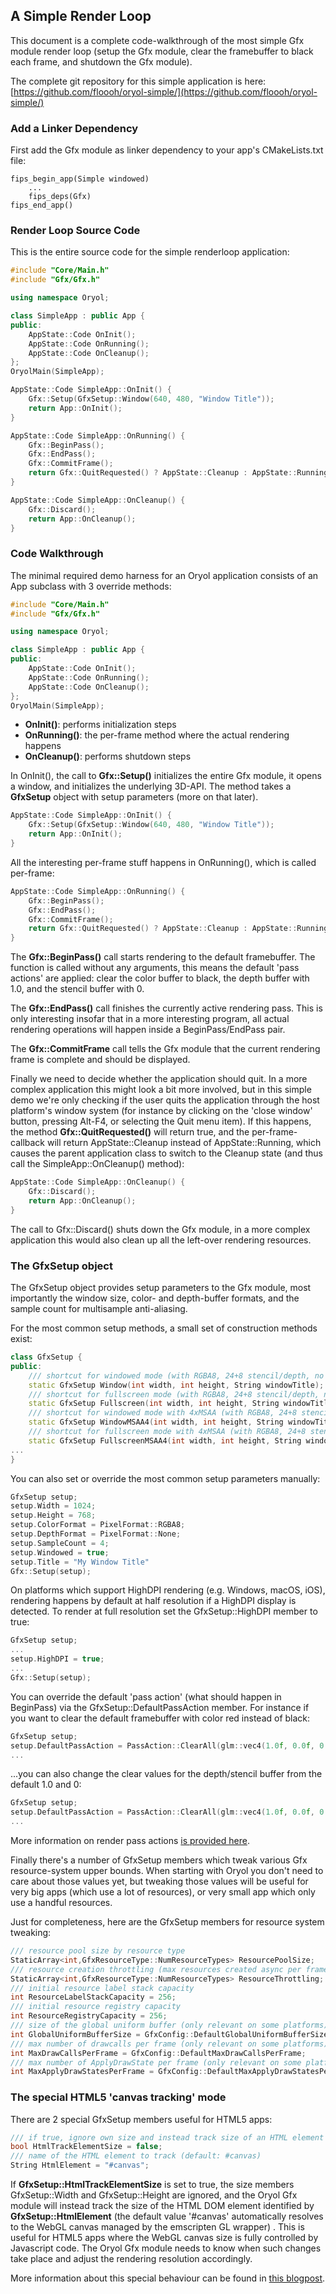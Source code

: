 ## A Simple Render Loop

This document is a complete code-walkthrough of the most simple Gfx module
render loop (setup the Gfx module, clear the framebuffer to black each
frame, and shutdown the Gfx module).

The complete git repository for this simple
application is here: [https://github.com/floooh/oryol-simple/](https://github.com/floooh/oryol-simple/)

### Add a Linker Dependency

First add the Gfx module as linker dependency to your app's CMakeLists.txt file:

```
fips_begin_app(Simple windowed)
    ...
    fips_deps(Gfx)
fips_end_app()
```

### Render Loop Source Code

This is the entire source code for the simple
renderloop application:

```cpp
#include "Core/Main.h"
#include "Gfx/Gfx.h"

using namespace Oryol;

class SimpleApp : public App {
public:
    AppState::Code OnInit();
    AppState::Code OnRunning();
    AppState::Code OnCleanup();
};
OryolMain(SimpleApp);

AppState::Code SimpleApp::OnInit() {
    Gfx::Setup(GfxSetup::Window(640, 480, "Window Title"));
    return App::OnInit();
}

AppState::Code SimpleApp::OnRunning() {
    Gfx::BeginPass();
    Gfx::EndPass();
    Gfx::CommitFrame();
    return Gfx::QuitRequested() ? AppState::Cleanup : AppState::Running;
}

AppState::Code SimpleApp::OnCleanup() {
    Gfx::Discard();
    return App::OnCleanup();
}
```

### Code Walkthrough

The minimal required demo harness for an Oryol application consists
of an App subclass with 3 override methods:

```cpp
#include "Core/Main.h"
#include "Gfx/Gfx.h"

using namespace Oryol;

class SimpleApp : public App {
public:
    AppState::Code OnInit();
    AppState::Code OnRunning();
    AppState::Code OnCleanup();
};
OryolMain(SimpleApp);
```

- **OnInit()**: performs initialization steps
- **OnRunning()**: the per-frame method where the actual rendering happens
- **OnCleanup()**: performs shutdown steps

In OnInit(), the call to **Gfx::Setup()** initializes the entire Gfx module,
it opens a window, and initializes the underlying 3D-API. The method takes a
**GfxSetup** object with setup parameters (more on that later).

```cpp
AppState::Code SimpleApp::OnInit() {
    Gfx::Setup(GfxSetup::Window(640, 480, "Window Title"));
    return App::OnInit();
}
```

All the interesting per-frame stuff happens in OnRunning(), which
is called per-frame:
```cpp
AppState::Code SimpleApp::OnRunning() {
    Gfx::BeginPass();
    Gfx::EndPass();
    Gfx::CommitFrame();
    return Gfx::QuitRequested() ? AppState::Cleanup : AppState::Running;
}
```

The **Gfx::BeginPass()** call starts rendering to the default
framebuffer. The function is called without any arguments, this 
means the default 'pass actions' are applied: clear the
color buffer to black, the depth buffer with 1.0, and the stencil buffer
with 0.

The **Gfx::EndPass()** call finishes the currently active rendering
pass. This is only interesting insofar that in a more interesting program,
all actual rendering operations will happen inside a BeginPass/EndPass pair.

The **Gfx::CommitFrame** call tells the Gfx module that the current
rendering frame is complete and should be displayed.

Finally we need to decide whether the application should quit. In a more
complex application this might look a bit more involved, but in this
simple demo we're only checking if the user quits the application
through the host platform's window system (for instance by clicking
on the 'close window' button, pressing Alt-F4, or selecting the
Quit menu item). If this happens, the method **Gfx::QuitRequested()**
will return true, and the per-frame-callback will return 
AppState::Cleanup instead of AppState::Running, which causes the 
parent application class to switch to the Cleanup state (and thus
call the SimpleApp::OnCleanup() method):

```cpp
AppState::Code SimpleApp::OnCleanup() {
    Gfx::Discard();
    return App::OnCleanup();
}
```
The call to Gfx::Discard() shuts down the Gfx module, in a more complex
application this would also clean up all the left-over rendering resources.

### The GfxSetup object

The GfxSetup object provides setup parameters to the Gfx module, most 
importantly the window size, color- and depth-buffer formats, and the
sample count for multisample anti-aliasing.

For the most common setup methods, a small set of construction methods
exist:

```cpp
class GfxSetup {
public:
    /// shortcut for windowed mode (with RGBA8, 24+8 stencil/depth, no MSAA)
    static GfxSetup Window(int width, int height, String windowTitle);
    /// shortcut for fullscreen mode (with RGBA8, 24+8 stencil/depth, no MSAA)
    static GfxSetup Fullscreen(int width, int height, String windowTitle);
    /// shortcut for windowed mode with 4xMSAA (with RGBA8, 24+8 stencil/depth)
    static GfxSetup WindowMSAA4(int width, int height, String windowTitle);
    /// shortcut for fullscreen mode with 4xMSAA (with RGBA8, 24+8 stencil/depth)
    static GfxSetup FullscreenMSAA4(int width, int height, String windowTitle);
...
}
```

You can also set or override the most common setup parameters manually:

```cpp
GfxSetup setup;
setup.Width = 1024;
setup.Height = 768;
setup.ColorFormat = PixelFormat::RGBA8;
setup.DepthFormat = PixelFormat::None;
setup.SampleCount = 4;
setup.Windowed = true;
setup.Title = "My Window Title"
Gfx::Setup(setup);
```

On platforms which support HighDPI rendering (e.g. Windows, macOS, iOS),
rendering happens by default at half resolution if a HighDPI display is
detected. To render at full resolution set the GfxSetup::HighDPI member to
true:

```cpp
GfxSetup setup;
...
setup.HighDPI = true;
...
Gfx::Setup(setup);
```

You can override the default 'pass action' (what should happen in BeginPass)
via the GfxSetup::DefaultPassAction member. For instance if you want to
clear the default framebuffer with color red instead of black:

```cpp
GfxSetup setup;
setup.DefaultPassAction = PassAction::ClearAll(glm::vec4(1.0f, 0.0f, 0.0f, 1.0f));
...
```
...you can also change the clear values for the depth/stencil buffer from
the default 1.0 and 0:

```cpp
GfxSetup setup;
setup.DefaultPassAction = PassAction::ClearAll(glm::vec4(1.0f, 0.0f, 0.0f, 1.0f), 0.5f, 255);
...
```

More information on render pass actions [is provided here](RenderPasses.md).

Finally there's a number of GfxSetup members which tweak various
Gfx resource-system upper bounds. When starting with Oryol you don't
need to care about those values yet, but tweaking those values will
be useful for very big apps (which use a lot of resources), or very small app
which only use a handful resources.

Just for completeness, here are the GfxSetup members for resource
system tweaking:

```cpp
/// resource pool size by resource type
StaticArray<int,GfxResourceType::NumResourceTypes> ResourcePoolSize;
/// resource creation throttling (max resources created async per frame)
StaticArray<int,GfxResourceType::NumResourceTypes> ResourceThrottling;
/// initial resource label stack capacity
int ResourceLabelStackCapacity = 256;
/// initial resource registry capacity
int ResourceRegistryCapacity = 256;
/// size of the global uniform buffer (only relevant on some platforms)
int GlobalUniformBufferSize = GfxConfig::DefaultGlobalUniformBufferSize;
/// max number of drawcalls per frame (only relevant on some platforms)
int MaxDrawCallsPerFrame = GfxConfig::DefaultMaxDrawCallsPerFrame;
/// max number of ApplyDrawState per frame (only relevant on some platforms)
int MaxApplyDrawStatesPerFrame = GfxConfig::DefaultMaxApplyDrawStatesPerFrame;
```

### The special HTML5 'canvas tracking' mode

There are 2 special GfxSetup members useful for HTML5 apps:

```cpp
/// if true, ignore own size and instead track size of an HTML element (emscripten only)
bool HtmlTrackElementSize = false;
/// name of the HTML element to track (default: #canvas)
String HtmlElement = "#canvas";
```

If **GfxSetup::HtmlTrackElementSize** is set to true, the size members
GfxSetup::Width and GfxSetup::Height are ignored, and the Oryol Gfx module
will instead track the size of the HTML DOM element identified by
**GfxSetup::HtmlElement** (the default value '#canvas' automatically
resolves to the WebGL canvas managed by the emscripten GL wrapper) . This is
useful for HTML5 apps where the WebGL canvas size is fully controlled by
Javascript code. The Oryol Gfx module needs to know when such changes take
place and adjust the rendering resolution accordingly.

More information about this special behaviour can be found in 
[this blogpost](http://floooh.github.io/2017/02/22/emsc-html.html).
